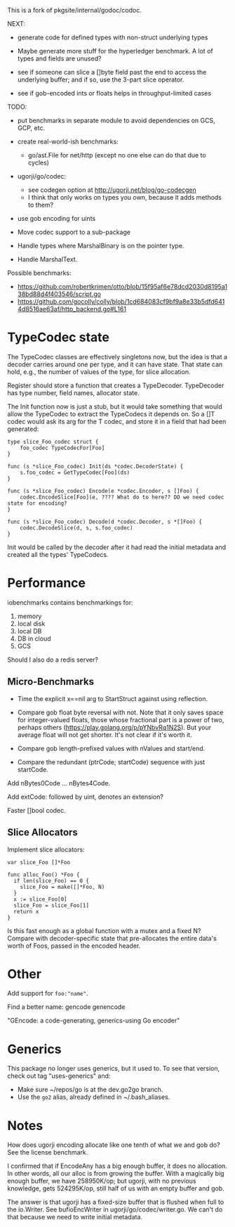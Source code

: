 This is a fork of pkgsite/internal/godoc/codoc.

NEXT:

- generate code for defined types with non-struct underlying types

- Maybe generate more stuff for the hyperledger benchmark. A lot of types and
  fields are unused?

- see if someone can slice a []byte field past the end to access the underlying
  buffer; and if so, use the 3-part slice operator.
- see if gob-encoded ints or floats helps in throughput-limited cases

TODO:
- put benchmarks in separate module to avoid dependencies on GCS, GCP, etc.

- create real-world-ish benchmarks:
  - go/ast.File for net/http (except no one else can do that due to cycles)

- ugorji/go/codec:
  - see codegen option at http://ugorji.net/blog/go-codecgen
  - I think that only works on types you own, because it adds methods to them?
- use gob encoding for uints

- Move codec support to a sub-package

- Handle types where MarshalBinary is on the pointer type.
- Handle MarshalText.

Possible benchmarks:
- https://github.com/robertkrimen/otto/blob/15f95af6e78dcd2030d8195a138bd88d4f403546/script.go
- https://github.com/gocolly/colly/blob/1cd684083cf9bf9a8e33b5dfd6414d8516ae63af/http_backend.go#L161

# TypeCodec state

The TypeCodec classes are effectively singletons now, but the idea is that
a decoder carries around one per type, and it can have state. That state
can hold, e.g., the number of values of the type, for slice allocation.

Register should store a function that creates a TypeDecoder.
TypeDecoder has type number, field names, allocator state.

The Init function now is just a stub, but it would take something that would
allow the TypeCodec to extract the TypeCodecs it depends on. So a []T codec
would ask its arg for the T codec, and store it in a field that had been
generated:

    type slice_Foo_codec struct {
        foo_codec TypeCodecFor[Foo]
    }

    func (s *slice_Foo_codec) Init(ds *codec.DecoderState) {
        s.foo_codec = GetTypeCodec[Foo](ds)
    }

    func (s *slice_Foo_codec) Encode(e *codec.Encoder, s []Foo) {
        codec.EncodeSlice[Foo](e, ???? What do to here?? DO we need codec state for encoding?
    }

    func (s *slice_Foo_codec) Decode(d *codec.Decoder, s *[]Foo) {
        codec.DecodeSlice(d, s, s.foo_codec)
    }


Init would be called by the decoder after it had read the initial metadata
and created all the types' TypeCodecs.

# Performance

iobenchmarks contains benchmarkings for:
1. memory
2. local disk
3. local DB
4. DB in cloud
5. GCS

Should I also do a redis server?

## Micro-Benchmarks

- Time the explicit x==nil arg to StartStruct against using reflection.

- Compare gob float byte reversal with not. Note that it only saves space
for integer-valued floats, those whose fractional part is a power of two,
perhaps others (https://play.golang.org/p/pYNbvRq1N2S). But your average float
will not get shorter. It's not clear if it's worth it.


- Compare gob length-prefixed values with nValues and start/end.

- Compare the redundant (ptrCode; startCode) sequence with just startCode.

Add nBytes0Code ... nBytes4Code.

Add extCode: followed by uint, denotes an extension?

Faster []bool codec.

## Slice Allocators

Implement slice allocators:


```
var slice_Foo []*Foo

func alloc_Foo() *Foo {
  if len(slice_Foo) == 0 {
    slice_Foo = make([]*Foo, N)
  }
  x := slice_Foo[0]
  slice_Foo = slice_Foo[1]
  return x
}
```
Is this fast enough as a global function with a mutex
and a fixed N? Compare with decoder-specific state that
pre-allocates the entire data's worth of Foos, passed
in the encoded header.

# Other

Add support for `foo:"name"`.

Find a better name:
    gencode
    genencode

"GEncode: a code-generating, generics-using Go encoder"

# Generics

This package no longer uses generics, but it used to. To see that version, check
out tag "uses-generics" and:

- Make sure ~/repos/go is at the dev.go2go branch.
- Use the `go2` alias, already defined in ~/.bash_aliases.

# Notes

How does ugorji encoding allocate like one tenth of what we and gob do? See
the license benchmark.

I confirmed that if EncodeAny has a big enough buffer, it does no allocation. In
other words, all our alloc is from growing the buffer. With a magically big enough
buffer, we have 258950K/op; but ugorji, with no previous knowledge, gets
524295K/op, still half of us with an empty buffer and gob.

The answer is that ugorji has a fixed-size buffer that is flushed when full to
the io.Writer. See bufioEncWriter in ugorji/go/codec/writer.go. We can't do that
because we need to write initial metadata.
